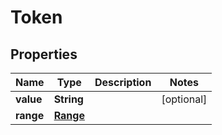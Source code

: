 

# Token

## Properties

Name | Type | Description | Notes
------------ | ------------- | ------------- | -------------
**value** | **String** |  |  [optional]
**range** | [**Range**](Range.md) |  | 



